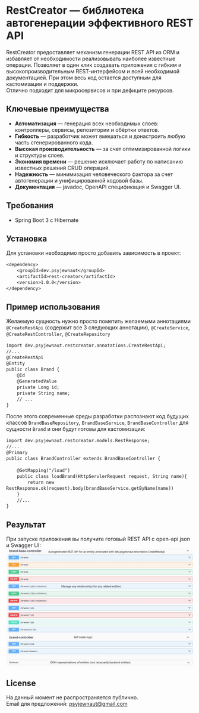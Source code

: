 # RestCreator — библиотека автогенерации эффективного REST API

RestCreator предоставляет механизм генерации REST API из ORM и избавляет от необходимости реализовывать наиболее известные операции. Позволяет в один клик создавать приложения с гибким и высокопроизводительным REST-интерфейсом и всей необходимой документацией. При этом весь код остается доступным для кастомизации и поддержки.<br>
Отлично подходит для микросервисов и при дефиците ресурсов.

## Ключевые преимущества

- **Автоматизация** — генерация всех необходимых слоев: контроллеры, сервисы, репозитории и обёртки ответов.
- **Гибкость** — разработчик может вмешаться и донастроить любую часть сгенерированного кода.
- **Высокая производительность** — за счет оптимизированной логики и структуры слоев.
- **Экономия времени** — решение исключает работу по написанию известных решений CRUD операций.
- **Надежность** — минимизация человеческого фактора за счет автогенерации и унифицированной кодовой базы.
- **Документация** — javadoc, OpenAPI спецификация и Swagger UI.

## Требования

- Spring Boot 3 с Hibernate

## Установка

Для установки необходимо просто добавить зависимость в проект:

```
<dependency>
    <groupId>dev.psyjewnaut</groupId>
    <artifactId>rest-creator</artifactId>
    <version>1.0.0</version>
</dependency>
```

## Пример использования

Желаемую сущность нужно просто пометить желаемыми аннотациями `@CreateRestApi` (содержит все 3 следующих аннотации), `@CreateService`, `@CreateRestController`, `@CreateRepository`

```
import dev.psyjewnaut.restcreator.annotations.CreateRestApi;
//...
@CreateRestApi
@Entity
public class Brand {
    @Id
    @GeneratedValue
    private Long id;
    private String name;
    // ...
}
```

После этого современные среды разработки распознают код будущих классов `BrandBaseRepository`, `BrandBaseService`, `BrandBaseController` для сущности `Brand` и они будут готовы для кастомизации:

```
import dev.psyjewnaut.restcreator.models.RestResponse;
//...
@Primary
public class BrandController extends BrandBaseController {

    @GetMapping("/load")
    public class loadBrand(HttpServlerRequest request, String name){
        return new RestResponse.ok(request).body(brandBaseService.getByName(name))
    }
    //...
}
```

## Результат

При запуске приложения вы получите готовый REST API с open-api.json и Swagger UI:
<br>
![SwaggerUI](RestCreatorAPI.jpg "Swagger")


## License
На данный момент не распространяется публично.<br>
Email для предложений: psyjewnaut@gmail.com
